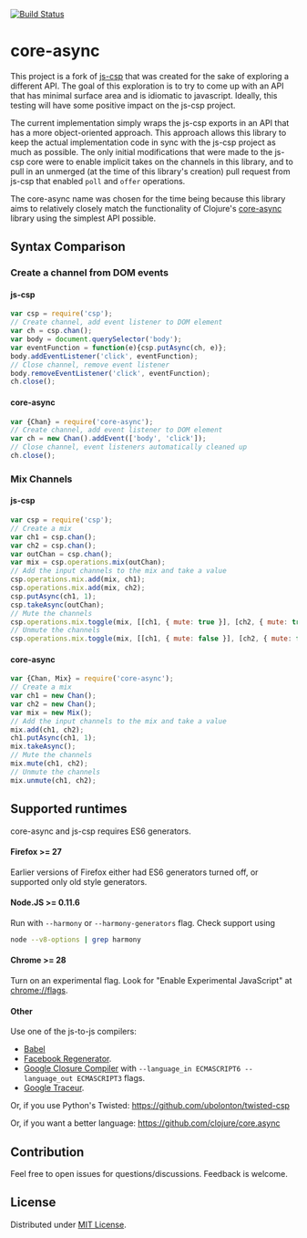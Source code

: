 [![Build Status](https://travis-ci.org/ubolonton/js-csp.svg?branch=master)](https://travis-ci.org/ubolonton/js-csp)

# core-async

This project is a fork of [js-csp](https://github.com/ubolonton/js-csp) that was created for the sake of exploring a different API. The goal of this exploration is to try to come up with an API that has minimal surface area and is idiomatic to javascript. Ideally, this testing will have some positive impact on the js-csp project.

The current implementation simply wraps the js-csp exports in an API that has a more object-oriented approach. This approach allows this library to keep the actual implementation code in sync with the js-csp project as much as possible. The only initial modifications that were made to the js-csp core were to enable implicit takes on the channels in this library, and to pull in an unmerged (at the time of this library's creation) pull request from js-csp that enabled ```poll``` and ```offer``` operations.

The core-async name was chosen for the time being because this library aims to relatively closely match the functionality of Clojure's [core-async](https://github.com/clojure/core.async) library using the simplest API possible.


## Syntax Comparison ##

### Create a channel from DOM events
#### js-csp
```javascript
var csp = require('csp');
// Create channel, add event listener to DOM element
var ch = csp.chan();
var body = document.querySelector('body');
var eventFunction = function(e){csp.putAsync(ch, e)};
body.addEventListener('click', eventFunction);
// Close channel, remove event listener
body.removeEventListener('click', eventFunction);
ch.close();
```
#### core-async
```javascript
var {Chan} = require('core-async');
// Create channel, add event listener to DOM element
var ch = new Chan().addEvent(['body', 'click']);
// Close channel, event listeners automatically cleaned up
ch.close();
```

### Mix Channels

#### js-csp
```javascript
var csp = require('csp');
// Create a mix
var ch1 = csp.chan();
var ch2 = csp.chan();
var outChan = csp.chan();
var mix = csp.operations.mix(outChan);
// Add the input channels to the mix and take a value
csp.operations.mix.add(mix, ch1);
csp.operations.mix.add(mix, ch2);
csp.putAsync(ch1, 1);
csp.takeAsync(outChan);
// Mute the channels
csp.operations.mix.toggle(mix, [[ch1, { mute: true }], [ch2, { mute: true }]]);
// Unmute the channels
csp.operations.mix.toggle(mix, [[ch1, { mute: false }], [ch2, { mute: false }]]);
```
#### core-async
```javascript
var {Chan, Mix} = require('core-async');
// Create a mix
var ch1 = new Chan();
var ch2 = new Chan();
var mix = new Mix();
// Add the input channels to the mix and take a value
mix.add(ch1, ch2);
ch1.putAsync(ch1, 1);
mix.takeAsync();
// Mute the channels
mix.mute(ch1, ch2);
// Unmute the channels
mix.unmute(ch1, ch2);

```

<!-- #### js-csp
```javascript

```

#### core-async
```javascript

``` -->


## Supported runtimes ##
core-async and js-csp requires ES6 generators.

#### Firefox >= 27 ####

Earlier versions of Firefox either had ES6 generators turned off, or supported only old style generators.

#### Node.JS >= 0.11.6 ####

Run with `--harmony` or `--harmony-generators` flag. Check support using
```bash
node --v8-options | grep harmony
```

#### Chrome >= 28 ####
Turn on an experimental flag. Look for "Enable Experimental JavaScript" at [chrome://flags](chrome://flags).

#### Other ####

Use one of the js-to-js compilers:
- [Babel](http://babeljs.io/docs/learn-es6/#generators)
- [Facebook Regenerator](http://facebook.github.io/regenerator/).
- [Google Closure Compiler](https://developers.google.com/closure/compiler/) with `--language_in ECMASCRIPT6 --language_out ECMASCRIPT3` flags.
- [Google Traceur](https://github.com/google/traceur-compiler).

Or, if you use Python's Twisted:
https://github.com/ubolonton/twisted-csp

Or, if you want a better language:
https://github.com/clojure/core.async


## Contribution ##

Feel free to open issues for questions/discussions. Feedback is welcome.

## License ##

Distributed under [MIT License](http://opensource.org/licenses/MIT).
